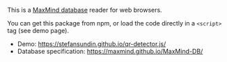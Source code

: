 This is a [MaxMind database](https://maxmind.github.io/MaxMind-DB/) reader for web browsers.

You can get this package from npm, or load the code directly in a `<script>` tag (see demo page).

- Demo: https://stefansundin.github.io/qr-detector.js/
- Database specification: https://maxmind.github.io/MaxMind-DB/
